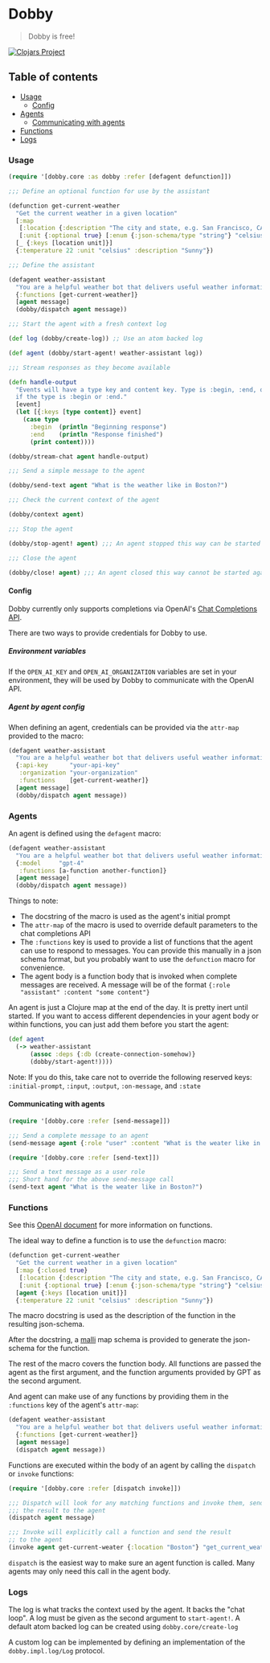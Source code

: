 # Dobby

> Dobby is free!

[![Clojars Project](https://img.shields.io/clojars/v/com.github.brianium/dobby.svg)](https://clojars.org/com.github.brianium/dobby)

## Table of contents
- [Usage](#usage)
    - [Config](#config)
- [Agents](#agents)
    - [Communicating with agents](#communicating-with-agents)
- [Functions](#functions)
- [Logs](#logs)

### Usage

```clojure
(require '[dobby.core :as dobby :refer [defagent defunction]])

;;; Define an optional function for use by the assistant

(defunction get-current-weather
  "Get the current weather in a given location"
  [:map
   [:location {:description "The city and state, e.g. San Francisco, CA"} :string]
   [:unit {:optional true} [:enum {:json-schema/type "string"} "celsius" "fahrenheit"]]]
  [_ {:keys [location unit]}]
  {:temperature 22 :unit "celsius" :description "Sunny"})

;;; Define the assistant

(defagent weather-assistant
  "You are a helpful weather bot that delivers useful weather information"
  {:functions [get-current-weather]}
  [agent message]
  (dobby/dispatch agent message))

;;; Start the agent with a fresh context log

(def log (dobby/create-log)) ;; Use an atom backed log

(def agent (dobby/start-agent! weather-assistant log))

;;; Stream responses as they become available

(defn handle-output
  "Events will have a type key and content key. Type is :begin, :end, or :text. :content will be nil
  if the type is :begin or :end."
  [event]
  (let [{:keys [type content]} event]
    (case type
      :begin  (println "Beginning response")
      :end    (println "Response finished")
      (print content))))

(dobby/stream-chat agent handle-output)

;;; Send a simple message to the agent

(dobby/send-text agent "What is the weather like in Boston?")

;;; Check the current context of the agent

(dobby/context agent)

;;; Stop the agent

(dobby/stop-agent! agent) ;;; An agent stopped this way can be started again with start-agent!

;;; Close the agent

(dobby/close! agent) ;;; An agent closed this way cannot be started again, and the log will be closed as well

```

#### Config

Dobby currently only supports completions via OpenAI's [Chat Completions API](https://platform.openai.com/docs/guides/gpt/chat-completions-api).

There are two ways to provide credentials for Dobby to use.

##### Environment variables

If the `OPEN_AI_KEY` and `OPEN_AI_ORGANIZATION` variables are set in your environment, they will be used by Dobby to communicate with the OpenAI API.

##### Agent by agent config

When defining an agent, credentials can be provided via the `attr-map` provided to the macro:

```clojure
(defagent weather-assistant
  "You are a helpful weather bot that delivers useful weather information"
  {:api-key      "your-api-key"
   :organization "your-organization"
   :functions    [get-current-weather]}
  [agent message]
  (dobby/dispatch agent message))
```

### Agents

An agent is defined using the `defagent` macro:

```clojure
(defagent weather-assistant
  "You are a helpful weather bot that delivers useful weather information"
  {:model     "gpt-4"
   :functions [a-function another-function]}
  [agent message]
  (dobby/dispatch agent message))
```

Things to note:
- The docstring of the macro is used as the agent's initial prompt
- The `attr-map` of the macro is used to override default parameters to the chat completions API
- The `:functions` key is used to provide a list of functions that the agent can use to respond to messages. You can provide this manually in a json schema format, but you probably want to use the `defunction` macro for convenience. 
- The agent body is a function body that is invoked when complete messages are received. A message will be of the format `{:role "assistant" :content "some content"}`

An agent is just a Clojure map at the end of the day. It is pretty inert until started. If you want to access different dependencies in your agent body or within functions, you can just add them before you start the agent:

```clojure
(def agent
  (-> weather-assistant
      (assoc :deps {:db (create-connection-somehow)}
      (dobby/start-agent!))))
```

Note: If you do this, take care not to override the following reserved keys:
`:initial-prompt`, `:input`, `:output`, `:on-message`, and `:state`

#### Communicating with agents

```clojure
(require '[dobby.core :refer [send-message]])

;;; Send a complete message to an agent
(send-message agent {:role "user" :content "What is the weater like in Boston?"})
```

```clojure
(require '[dobby.core :refer [send-text]])

;;; Send a text message as a user role
;;; Short hand for the above send-message call
(send-text agent "What is the weater like in Boston?")
```

### Functions

See this [OpenAI document](https://openai.com/blog/function-calling-and-other-api-updates) for more information on functions.

The ideal way to define a function is to use the `defunction` macro:

```clojure
(defunction get-current-weather
  "Get the current weather in a given location"
  [:map {:closed true}
   [:location {:description "The city and state, e.g. San Francisco, CA"} :string]
   [:unit {:optional true} [:enum {:json-schema/type "string"} "celsius" "fahrenheit"]]]
  [agent {:keys [location unit]}]
  {:temperature 22 :unit "celsius" :description "Sunny"})
```

The macro docstring is used as the description of the function in the resulting json-schema.

After the docstring, a [malli](https://github.com/metosin/malli) map schema is provided to generate the json-schema for the function.

The rest of the macro covers the function body. All functions are passed the agent as the first argument, and the function arguments provided by GPT as the second argument.

And agent can make use of any functions by providing them in the `:functions` key of the agent's `attr-map`:

```clojure
(defagent weather-assistant
  "You are a helpful weather bot that delivers useful weather information"
  {:functions [get-current-weather]}
  [agent message]
  (dispatch agent message))
```

Functions are executed within the body of an agent by calling the `dispatch` or `invoke` functions:

```clojure
(require '[dobby.core :refer [dispatch invoke]])

;;; Dispatch will look for any matching functions and invoke them, sending
;;; the result to the agent
(dispatch agent message)

;;; Invoke will explicitly call a function and send the result
;; to the agent
(invoke agent get-current-weater {:location "Boston"} "get_current_weather")
```

`dispatch` is the easiest way to make sure an agent function is called. Many agents may only need this call in the agent body.

### Logs

The log is what tracks the context used by the agent. It backs the "chat loop". A log must be given as the second argument to `start-agent!`. A default atom backed log can be created using `dobby.core/create-log`

A custom log can be implemented by defining an implementation of the `dobby.impl.log/Log` protocol.
